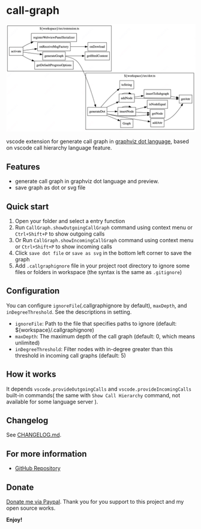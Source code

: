 # call-graph

![](images/call_graph_outgoing.jpg)

vscode extension for generate call graph in [graphviz dot language](https://www.graphviz.org/doc/info/lang.html), based on vscode call hierarchy language feature.

## Features

-   generate call graph in graphviz dot language and preview.
-   save graph as dot or svg file

## Quick start

1. Open your folder and select a entry function
2. Run `CallGraph.showOutgoingCallGraph` command using context menu or `Ctrl+Shift+P` to show outgoing calls
3. Or Run `CallGraph.showIncomingCallGraph` command using context menu or `Ctrl+Shift+P` to show incoming calls
4. Click `save dot file` or `save as svg` in the bottom left corner to save the graph
5. Add `.callgraphignore` file in your project root directory to ignore some files or folders in workspace (the syntax is the same as `.gitignore`)

## Configuration

You can configure `ignoreFile`(.callgraphignore by default), `maxDepth`, and `inDegreeThreshold`. See the descriptions in setting.

- `ignoreFile`: Path to the file that specifies paths to ignore (default: ${workspace}/.callgraphignore)
- `maxDepth`: The maximum depth of the call graph (default: 0, which means unlimited)
- `inDegreeThreshold`: Filter nodes with in-degree greater than this threshold in incoming call graphs (default: 5)

## How it works

It depends `vscode.provideOutgoingCalls` and `vscode.provideIncomingCalls` built-in commands( the same with `Show Call Hierarchy` command, not available for some language server ).

## Changelog

See [CHANGELOG.md](./CHANGELOG.md).

## For more information

-   [GitHub Repository](https://github.com/beicause/call-graph)

## Donate

[Donate me via Paypal](https://paypal.me/beicause). Thank you for you support to this project and my open source works.

**Enjoy!**
